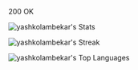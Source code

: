 200 OK

![yashkolambekar's Stats](https://github-readme-stats.vercel.app/api?username=yashkolambekar&theme=dark&show_icons=true&hide_border=true&count_private=true)

![yashkolambekar's Streak](https://github-readme-streak-stats.herokuapp.com/?user=yashkolambekar&theme=dark&hide_border=true)

![yashkolambekar's Top Languages](https://github-readme-stats.vercel.app/api/top-langs/?username=yashkolambekar&theme=dark&show_icons=true&hide_border=true&layout=compact)
